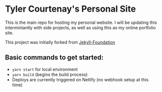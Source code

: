 # Tyler Courtenay's Personal Site

This is the main repo for hosting my personal website. I will be updating this intermintantly with side projects, as well as using this as my online portfolio site.

This project was initially forked from [Jekyll-Foundation](https://github.com/Foundation-for-Jekyll-sites/jekyll-foundation/wiki/Getting-started)

## Basic commands to get started:

- ```yarn start``` for local environment
- ```yarn build``` (begins the build process)
- Deploys are currently triggered on Netlify (no webhook setup at this time)

